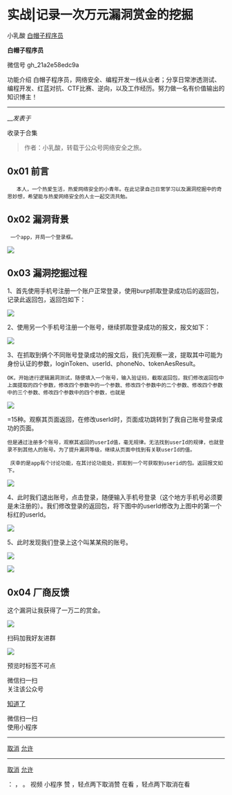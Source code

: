 #  实战|记录一次万元漏洞赏金的挖掘

小乳酸  [ 白帽子程序员 ](javascript:void\(0\);)

**白帽子程序员** ![]()

微信号 gh_21a2e58edc9a

功能介绍 白帽子程序员，网络安全、编程开发一线从业者；分享日常渗透测试、编程开发、红蓝对抗、CTF比赛、逆向，以及工作经历。努力做一名有价值输出的知识博主！

____

___发表于_

收录于合集

> 作者：小乳酸，转载于公众号网络安全之旅。

## 0x01 前言

       本人，一个热爱生活，热爱网络安全的小青年。在此记录自己日常学习以及漏洞挖掘中的奇思妙想，希望能与热爱网络安全的人士一起交流共勉。

## 0x02 漏洞背景

     一个app，开局一个登录框。  

 ![](https://raw.githubusercontent.com/tuchuang9/tc1/refs/heads/main/public/20230309170903.png)

## 0x03 漏洞挖掘过程

1、首先使用手机号注册一个账户正常登录，使用burp抓取登录成功后的返回包，记录此返回包，返回包如下：

![](https://raw.githubusercontent.com/tuchuang9/tc1/refs/heads/main/public/20230309170904.png)

  

2、使用另一个手机号注册一个账号，继续抓取登录成功的报文，报文如下：

![](https://raw.githubusercontent.com/tuchuang9/tc1/refs/heads/main/public/20230309170905.png)

  

3、在抓取到俩个不同账号登录成功的报文后，我们先观察一波，提取其中可能为身份认证的参数，loginToken、userId、phoneNo、tokenAesResult。

    OK，开始进行逻辑漏洞测试，随便填入一个账号，输入验证码，截取返回包，我们修改返回包中上面提取的四个参数，修改四个参数中的一个参数、修改四个参数中的二个参数、修改四个参数中的三个参数、修改四个参数中的四个参数，也就是

![](https://raw.githubusercontent.com/tuchuang9/tc1/refs/heads/main/public/20230309170906.png)

=15种。观察其页面返回，在修改userId时，页面成功跳转到了我自己账号登录成功的页面。

    但是通过注册多个账号，观察其返回的userId值，毫无规律。无法找到userId的规律，也就登录不到其他人的账号。为了提升漏洞等级，继续从页面中找到有关联userId的值。

     庆幸的是app有个讨论功能，在其讨论功能处，抓取到一个可获取到userid的包。返回报文如下。

![](https://raw.githubusercontent.com/tuchuang9/tc1/refs/heads/main/public/20230309170908.png)

  

4、此时我们退出账号，点击登录，随便输入手机号登录（这个地方手机号必须要是未注册的）。我们修改登录的返回包，将下图中的userId修改为上图中的第一个标红的userId。

![](https://raw.githubusercontent.com/tuchuang9/tc1/refs/heads/main/public/20230309170910.png)

  

5、此时发现我们登录上这个叫某某飛的账号。

![](https://raw.githubusercontent.com/tuchuang9/tc1/refs/heads/main/public/20230309170911.png)

![](https://raw.githubusercontent.com/tuchuang9/tc1/refs/heads/main/public/20230309170912.png)

  

## 0x04 厂商反馈

  这个漏洞让我获得了一万二的赏金。

![](https://raw.githubusercontent.com/tuchuang9/tc1/refs/heads/main/public/20230309170913.png)

扫码加我好友进群  

![](https://raw.githubusercontent.com/tuchuang9/tc1/refs/heads/main/public/20230309170914.png)

  

预览时标签不可点

微信扫一扫  
关注该公众号

[知道了](javascript:;)

微信扫一扫  
使用小程序

****

[取消](javascript:void\(0\);) [允许](javascript:void\(0\);)

****

[取消](javascript:void\(0\);) [允许](javascript:void\(0\);)

： ， 。   视频 小程序 赞 ，轻点两下取消赞 在看 ，轻点两下取消在看


